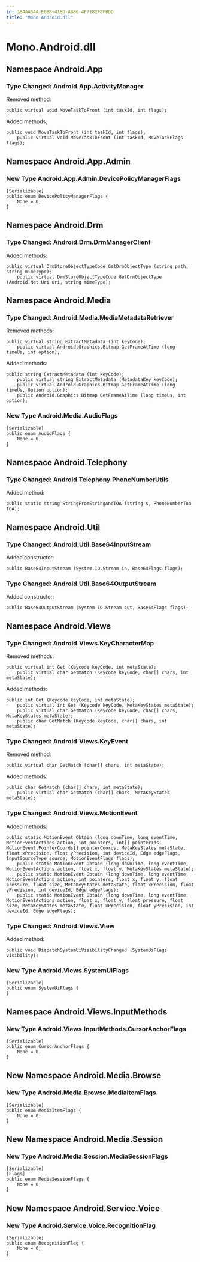 ```yaml
---
id: 384AA34A-E68B-418D-A8B6-4F7182F8FBDD
title: "Mono.Android.dll"
---
```


# Mono.Android.dll

## Namespace Android.App

### Type Changed: Android.App.ActivityManager

Removed method:

```
public virtual void MoveTaskToFront (int taskId, int flags);
```

Added methods:

```
public void MoveTaskToFront (int taskId, int flags);
	public virtual void MoveTaskToFront (int taskId, MoveTaskFlags flags);
```

## Namespace Android.App.Admin

### New Type Android.App.Admin.DevicePolicyManagerFlags

```
[Serializable]
public enum DevicePolicyManagerFlags {
	None = 0,
}
```

## Namespace Android.Drm

### Type Changed: Android.Drm.DrmManagerClient

Added methods:

```
public virtual DrmStoreObjectTypeCode GetDrmObjectType (string path, string mimeType);
	public virtual DrmStoreObjectTypeCode GetDrmObjectType (Android.Net.Uri uri, string mimeType);
```

## Namespace Android.Media

### Type Changed: Android.Media.MediaMetadataRetriever

Removed methods:

```
public virtual string ExtractMetadata (int keyCode);
	public virtual Android.Graphics.Bitmap GetFrameAtTime (long timeUs, int option);
```

Added methods:

```
public string ExtractMetadata (int keyCode);
	public virtual string ExtractMetadata (MetadataKey keyCode);
	public virtual Android.Graphics.Bitmap GetFrameAtTime (long timeUs, Option option);
	public Android.Graphics.Bitmap GetFrameAtTime (long timeUs, int option);
```

### New Type Android.Media.AudioFlags

```
[Serializable]
public enum AudioFlags {
	None = 0,
}
```

## Namespace Android.Telephony

### Type Changed: Android.Telephony.PhoneNumberUtils

Added method:

```
public static string StringFromStringAndTOA (string s, PhoneNumberToa TOA);
```

## Namespace Android.Util

### Type Changed: Android.Util.Base64InputStream

Added constructor:

```
public Base64InputStream (System.IO.Stream in, Base64Flags flags);
```

### Type Changed: Android.Util.Base64OutputStream

Added constructor:

```
public Base64OutputStream (System.IO.Stream out, Base64Flags flags);
```

## Namespace Android.Views

### Type Changed: Android.Views.KeyCharacterMap

Removed methods:

```
public virtual int Get (Keycode keyCode, int metaState);
	public virtual char GetMatch (Keycode keyCode, char[] chars, int metaState);
```

Added methods:

```
public int Get (Keycode keyCode, int metaState);
	public virtual int Get (Keycode keyCode, MetaKeyStates metaState);
	public virtual char GetMatch (Keycode keyCode, char[] chars, MetaKeyStates metaState);
	public char GetMatch (Keycode keyCode, char[] chars, int metaState);
```

### Type Changed: Android.Views.KeyEvent

Removed method:

```
public virtual char GetMatch (char[] chars, int metaState);
```

Added methods:

```
public char GetMatch (char[] chars, int metaState);
	public virtual char GetMatch (char[] chars, MetaKeyStates metaState);
```

### Type Changed: Android.Views.MotionEvent

Added methods:

```
public static MotionEvent Obtain (long downTime, long eventTime, MotionEventActions action, int pointers, int[] pointerIds, MotionEvent.PointerCoords[] pointerCoords, MetaKeyStates metaState, float xPrecision, float yPrecision, int deviceId, Edge edgeFlags, InputSourceType source, MotionEventFlags flags);
	public static MotionEvent Obtain (long downTime, long eventTime, MotionEventActions action, float x, float y, MetaKeyStates metaState);
	public static MotionEvent Obtain (long downTime, long eventTime, MotionEventActions action, int pointers, float x, float y, float pressure, float size, MetaKeyStates metaState, float xPrecision, float yPrecision, int deviceId, Edge edgeFlags);
	public static MotionEvent Obtain (long downTime, long eventTime, MotionEventActions action, float x, float y, float pressure, float size, MetaKeyStates metaState, float xPrecision, float yPrecision, int deviceId, Edge edgeFlags);
```

### Type Changed: Android.Views.View

Added method:

```
public void DispatchSystemUiVisibilityChanged (SystemUiFlags visibility);
```

### New Type Android.Views.SystemUiFlags

```
[Serializable]
public enum SystemUiFlags {
}
```

## Namespace Android.Views.InputMethods

### New Type Android.Views.InputMethods.CursorAnchorFlags

```
[Serializable]
public enum CursorAnchorFlags {
	None = 0,
}
```

## New Namespace Android.Media.Browse

### New Type Android.Media.Browse.MediaItemFlags

```
[Serializable]
public enum MediaItemFlags {
	None = 0,
}
```

## New Namespace Android.Media.Session

### New Type Android.Media.Session.MediaSessionFlags

```
[Serializable]
[Flags]
public enum MediaSessionFlags {
	None = 0,
}
```

## New Namespace Android.Service.Voice

### New Type Android.Service.Voice.RecognitionFlag

```
[Serializable]
public enum RecognitionFlag {
	None = 0,
}
```
